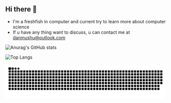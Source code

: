## Hi there 👋

<!--
**Danmushu/Danmushu** is a ✨ _special_ ✨ repository because its `README.md` (this file) appears on your GitHub profile.

Here are some ideas to get you started:

- 🔭 I’m currently working on 
- 🌱 I’m currently learning ...
- 👯 I’m looking to collaborate on ...
- 🤔 I’m looking for help with ...
- 💬 Ask me about ...
- 📫 How to reach me: ...
- 😄 Pronouns: ...
- ⚡ Fun fact: ...
-->
- I'm a freshfish in computer and current try to learn more about computer science
- If u have any thing want to discuss, u can contact me at danmushu@outlook.com 


<!-- states -->
![Anurag's GitHub stats](https://github-readme-stats.vercel.app/api?username=danmushu)

<!-- using language -->
![Top Langs](https://github-readme-stats.vercel.app/api/top-langs/?username=danmushu)


<picture>
  <source media="(prefers-color-scheme: dark)" srcset="https://raw.githubusercontent.com/Danmushu/Danmushu/output/github-contribution-grid-snake-dark.svg">
  <source media="(prefers-color-scheme: light)" srcset="https://raw.githubusercontent.com/Danmushu/Danmushu/output/github-contribution-grid-snake.svg">
  <img alt="github contribution grid snake animation" src="https://raw.githubusercontent.com/Danmushu/Danmushu/output/github-contribution-grid-snake.svg">
</picture>



